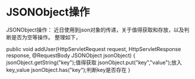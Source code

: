 # JSONObject操作
JSONObject操作：
近日使用到json对象的传递，关于值得获取和存放，以及判断是否为空等操作。
整理如下，

public void addUser(HttpServletRequest request, HttpServletResponse response,
@RequestBody JSONObject jsonObject) {
jsonObject.getString("key");值得获取
jsonObject.put("key","value");放入key_value
jsonObject.has("key");判断key是否存在
}